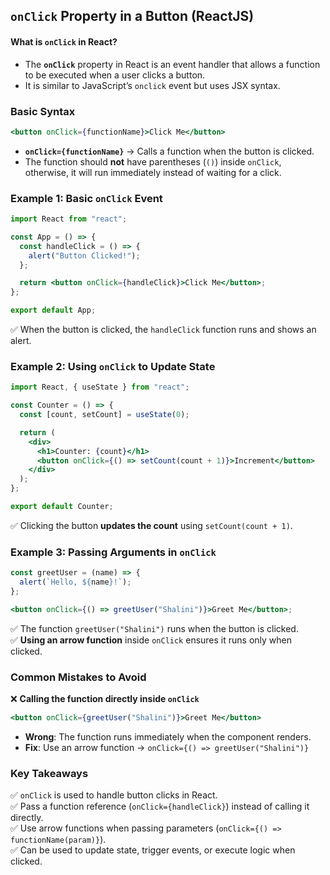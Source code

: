 ## **`onClick` Property in a Button (ReactJS)**  

#### **What is `onClick` in React?**  
- The **`onClick`** property in React is an event handler that allows a function to be executed when a user clicks a button.  
- It is similar to JavaScript’s `onclick` event but uses JSX syntax.  

### **Basic Syntax**  
```jsx
<button onClick={functionName}>Click Me</button>
```
- **`onClick={functionName}`** → Calls a function when the button is clicked.  
- The function should **not** have parentheses (`()`) inside `onClick`, otherwise, it will run immediately instead of waiting for a click.  


### **Example 1: Basic `onClick` Event**
```jsx
import React from "react";

const App = () => {
  const handleClick = () => {
    alert("Button Clicked!");
  };

  return <button onClick={handleClick}>Click Me</button>;
};

export default App;
```
✅ When the button is clicked, the `handleClick` function runs and shows an alert.  


### **Example 2: Using `onClick` to Update State**  
```jsx
import React, { useState } from "react";

const Counter = () => {
  const [count, setCount] = useState(0);

  return (
    <div>
      <h1>Counter: {count}</h1>
      <button onClick={() => setCount(count + 1)}>Increment</button>
    </div>
  );
};

export default Counter;
```
✅ Clicking the button **updates the count** using `setCount(count + 1)`.  


### **Example 3: Passing Arguments in `onClick`**  
```jsx
const greetUser = (name) => {
  alert(`Hello, ${name}!`);
};

<button onClick={() => greetUser("Shalini")}>Greet Me</button>;
```
✅ The function `greetUser("Shalini")` runs when the button is clicked.  
✅ **Using an arrow function** inside `onClick` ensures it runs only when clicked.  


### **Common Mistakes to Avoid**  
❌ **Calling the function directly inside `onClick`**  
```jsx
<button onClick={greetUser("Shalini")}>Greet Me</button> 
```
- **Wrong**: The function runs immediately when the component renders.  
- **Fix**: Use an arrow function → `onClick={() => greetUser("Shalini")}`  


### **Key Takeaways**  
✅ `onClick` is used to handle button clicks in React.  
✅ Pass a function reference (`onClick={handleClick}`) instead of calling it directly.  
✅ Use arrow functions when passing parameters (`onClick={() => functionName(param)}`).  
✅ Can be used to update state, trigger events, or execute logic when clicked.  
